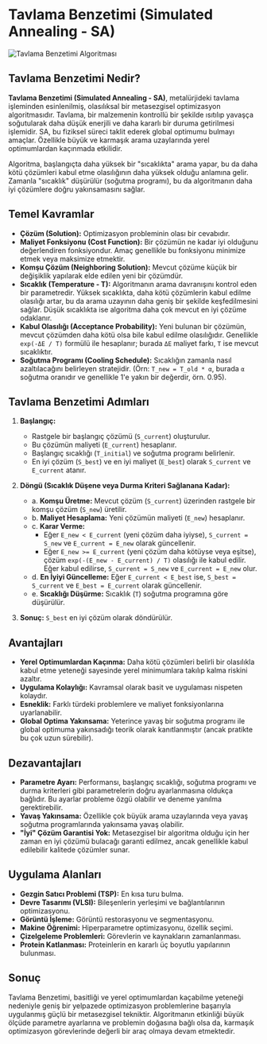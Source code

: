# Tavlama Benzetimi (Simulated Annealing - SA)

![Tavlama Benzetimi Algoritması](https://images.pexels.com/photos/2088205/pexels-photo-2088205.jpeg?auto=compress&cs=tinysrgb&w=1260&h=750&dpr=2)

## Tavlama Benzetimi Nedir?

**Tavlama Benzetimi (Simulated Annealing - SA)**, metalürjideki tavlama işleminden esinlenilmiş, olasılıksal bir metasezgisel optimizasyon algoritmasıdır. Tavlama, bir malzemenin kontrollü bir şekilde ısıtılıp yavaşça soğutularak daha düşük enerjili ve daha kararlı bir duruma getirilmesi işlemidir. SA, bu fiziksel süreci taklit ederek global optimumu bulmayı amaçlar. Özellikle büyük ve karmaşık arama uzaylarında yerel optimumlardan kaçınmada etkilidir.

Algoritma, başlangıçta daha yüksek bir "sıcaklıkta" arama yapar, bu da daha kötü çözümleri kabul etme olasılığının daha yüksek olduğu anlamına gelir. Zamanla "sıcaklık" düşürülür (soğutma programı), bu da algoritmanın daha iyi çözümlere doğru yakınsamasını sağlar.

## Temel Kavramlar

*   **Çözüm (Solution):** Optimizasyon probleminin olası bir cevabıdır.
*   **Maliyet Fonksiyonu (Cost Function):** Bir çözümün ne kadar iyi olduğunu değerlendiren fonksiyondur. Amaç genellikle bu fonksiyonu minimize etmek veya maksimize etmektir.
*   **Komşu Çözüm (Neighboring Solution):** Mevcut çözüme küçük bir değişiklik yapılarak elde edilen yeni bir çözümdür.
*   **Sıcaklık (Temperature - T):** Algoritmanın arama davranışını kontrol eden bir parametredir. Yüksek sıcaklıkta, daha kötü çözümlerin kabul edilme olasılığı artar, bu da arama uzayının daha geniş bir şekilde keşfedilmesini sağlar. Düşük sıcaklıkta ise algoritma daha çok mevcut en iyi çözüme odaklanır.
*   **Kabul Olasılığı (Acceptance Probability):** Yeni bulunan bir çözümün, mevcut çözümden daha kötü olsa bile kabul edilme olasılığıdır. Genellikle `exp(-ΔE / T)` formülü ile hesaplanır; burada `ΔE` maliyet farkı, `T` ise mevcut sıcaklıktır.
*   **Soğutma Programı (Cooling Schedule):** Sıcaklığın zamanla nasıl azaltılacağını belirleyen stratejidir. (Örn: `T_new = T_old * α`, burada `α` soğutma oranıdır ve genellikle 1'e yakın bir değerdir, örn. 0.95).

## Tavlama Benzetimi Adımları

1.  **Başlangıç:**
    *   Rastgele bir başlangıç çözümü (`S_current`) oluşturulur.
    *   Bu çözümün maliyeti (`E_current`) hesaplanır.
    *   Başlangıç sıcaklığı (`T_initial`) ve soğutma programı belirlenir.
    *   En iyi çözüm (`S_best`) ve en iyi maliyet (`E_best`) olarak `S_current` ve `E_current` atanır.

2.  **Döngü (Sıcaklık Düşene veya Durma Kriteri Sağlanana Kadar):**
    *   a. **Komşu Üretme:** Mevcut çözüm (`S_current`) üzerinden rastgele bir komşu çözüm (`S_new`) üretilir.
    *   b. **Maliyet Hesaplama:** Yeni çözümün maliyeti (`E_new`) hesaplanır.
    *   c. **Karar Verme:**
        *   Eğer `E_new < E_current` (yeni çözüm daha iyiyse), `S_current = S_new` ve `E_current = E_new` olarak güncellenir.
        *   Eğer `E_new >= E_current` (yeni çözüm daha kötüyse veya eşitse), çözüm `exp(-(E_new - E_current) / T)` olasılığı ile kabul edilir. Eğer kabul edilirse, `S_current = S_new` ve `E_current = E_new` olur.
    *   d. **En İyiyi Güncelleme:** Eğer `E_current < E_best` ise, `S_best = S_current` ve `E_best = E_current` olarak güncellenir.
    *   e. **Sıcaklığı Düşürme:** Sıcaklık (`T`) soğutma programına göre düşürülür.

3.  **Sonuç:** `S_best` en iyi çözüm olarak döndürülür.

## Avantajları

*   **Yerel Optimumlardan Kaçınma:** Daha kötü çözümleri belirli bir olasılıkla kabul etme yeteneği sayesinde yerel minimumlara takılıp kalma riskini azaltır.
*   **Uygulama Kolaylığı:** Kavramsal olarak basit ve uygulaması nispeten kolaydır.
*   **Esneklik:** Farklı türdeki problemlere ve maliyet fonksiyonlarına uyarlanabilir.
*   **Global Optima Yakınsama:** Yeterince yavaş bir soğutma programı ile global optimuma yakınsadığı teorik olarak kanıtlanmıştır (ancak pratikte bu çok uzun sürebilir).

## Dezavantajları

*   **Parametre Ayarı:** Performansı, başlangıç sıcaklığı, soğutma programı ve durma kriterleri gibi parametrelerin doğru ayarlanmasına oldukça bağlıdır. Bu ayarlar probleme özgü olabilir ve deneme yanılma gerektirebilir.
*   **Yavaş Yakınsama:** Özellikle çok büyük arama uzaylarında veya yavaş soğutma programlarında yakınsama yavaş olabilir.
*   **"İyi" Çözüm Garantisi Yok:** Metasezgisel bir algoritma olduğu için her zaman en iyi çözümü bulacağı garanti edilmez, ancak genellikle kabul edilebilir kalitede çözümler sunar.

## Uygulama Alanları

*   **Gezgin Satıcı Problemi (TSP):** En kısa turu bulma.
*   **Devre Tasarımı (VLSI):** Bileşenlerin yerleşimi ve bağlantılarının optimizasyonu.
*   **Görüntü İşleme:** Görüntü restorasyonu ve segmentasyonu.
*   **Makine Öğrenimi:** Hiperparametre optimizasyonu, özellik seçimi.
*   **Çizelgeleme Problemleri:** Görevlerin ve kaynakların zamanlanması.
*   **Protein Katlanması:** Proteinlerin en kararlı üç boyutlu yapılarının bulunması.

## Sonuç

Tavlama Benzetimi, basitliği ve yerel optimumlardan kaçabilme yeteneği nedeniyle geniş bir yelpazede optimizasyon problemlerine başarıyla uygulanmış güçlü bir metasezgisel tekniktir. Algoritmanın etkinliği büyük ölçüde parametre ayarlarına ve problemin doğasına bağlı olsa da, karmaşık optimizasyon görevlerinde değerli bir araç olmaya devam etmektedir. 